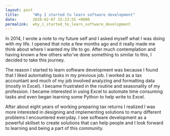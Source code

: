 ```yaml
---
layout: post
title:      "Why I started to learn software development"
date:       2020-02-07 15:23:55 +0000
permalink:  why_i_started_to_learn_software_development
---
```



In 2014, I wrote a note to my future self and I asked myself what I was doing with my life. I opened that note a few months ago and it really made me think about where I wanted my life to go. After much contemplation and having known a few others who've done something to similar to this, I decided to take this journey.

The reason I started to learn software development was because I found that I liked automating tasks in my previous job. I worked as a tax accountant and much of my job involved analyzing and formatting data (mostly in Excel). I became frustrated in the routine and seasonality of my profession. I became interested in using Excel to automate time consuming tasks and even began learning some Python to help write to Excel. 

After about eight years of working preparing tax returns I realized I was more interested in designing and implementing solutions to many different problems I encountered everyday. I see software development as a powerful skillset to create solutions that can help people and I look forward to learning and being a part of this community.


